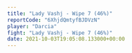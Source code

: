 ```yaml
---
title: "Lady Vashj - Wipe 7 (46%)"
reportCode: "6XhjdQmtyfBJDVzN"
player: "Darcia"
fight: "Lady Vashj - Wipe 7 (46%)"
date: 2021-10-03T19:05:08.133000+00:00
---
```

